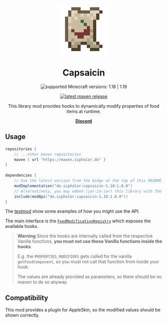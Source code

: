 <!-- modrinth_exclude.start -->

<div align="center">
<img alt="Logo" src="logo-large.png" />

# Capsaicin

![supported Minecraft versions: 1.18 | 1.19](https://img.shields.io/badge/support%20for%20MC-1.18%20%7C%201.19-%2356AD56?style=for-the-badge)

[![latest maven release](https://img.shields.io/maven-metadata/v?color=0f9fbc&metadataUrl=https%3A%2F%2Fmaven.siphalor.de%2Fde%2Fsiphalor%2capsaicin-1.18%2Fmaven-metadata.xml&style=flat-square)](https://maven.siphalor.de/de/siphalor/capsaicin-1.18/)

This library mod provides hooks to dynamically modify properties of food items at runtime.

**&nbsp;
[Discord](https://discord.gg/6gaXmbj)
&nbsp;**

</div>

<!-- modrinth_exclude.end -->

## Usage

```groovy
repositories {
	// ...other maven repositories
	maven { url "https://maven.siphalor.de" }
}

dependencies {
	// Use the latest version from the badge at the top of this README
	modImplementation("de.siphalor:capsaicin-1.18:1.0.0")
	// Alternatively, you may embed (jar-in-jar) this library with the following dependency configuration
	include(modApi("de.siphalor:capsaicin-1.18:1.0.0"))
}

```

The [testmod](src/testmod/java/de/siphalor/capsaicin/testmod/CapsaicinTestmod.java) show some examples of how you might use the API.

The main interface is the [`FoodModificationRegistry`](src/main/java/de/siphalor/capsaicin/api/food/FoodModificationRegistry.java) which exposes the available hooks.

> **Warning**
> Since the hooks are internally called from the respective Vanilla functions, **you must not use these Vanilla functions inside the hooks**.
> 
> E.g. the `PROPERTIES_MODIFIERS` gets called for the vanilla `getFoodComponent`, so you must not call that function from inside your hook.
> 
> The values are already provided as parameters, so there should be no reason to do so anyway.

## Compatibility

This mod provides a plugin for AppleSkin, so the modified values should be shown correctly.
